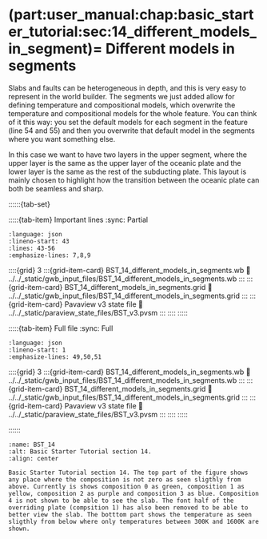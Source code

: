 (part:user_manual:chap:basic_starter_tutorial:sec:14_different_models_in_segment)=
Different models in segments
============================

Slabs and faults can be heterogeneous in depth, and this is very easy to represent in the world builder. The segments we just added allow for defining temperature and compositional models, which overwrite the temperature and compositional models for the whole feature. You can think of it this way: you set the default models for each segment in the feature (line 54 and 55) and then you overwrite that default model in the segments where you want something else. 

In this case we want to have two layers in the upper segment, where the upper layer is the same as the upper layer of the oceanic plate and the lower layer is the same as the rest of the subducting plate. This layout is mainly chosen to highlight how the transition between the oceanic plate can both be seamless and sharp.

::::::{tab-set}

:::::{tab-item} Important lines
:sync: Partial

```{literalinclude} ../../_static/gwb_input_files/BST_14_different_models_in_segments.wb
:language: json
:lineno-start: 43
:lines: 43-56
:emphasize-lines: 7,8,9
```
::::{grid} 3
:::{grid-item-card} BST_14_different_models_in_segments.wb
:link: ../../_static/gwb_input_files/BST_14_different_models_in_segments.wb
:::
:::{grid-item-card} BST_14_different_models_in_segments.grid
:link: ../../_static/gwb_input_files/BST_14_different_models_in_segments.grid
:::
:::{grid-item-card} Pavaview v3 state file 
:link: ../../_static/paraview_state_files/BST_v3.pvsm
:::
::::
:::::

:::::{tab-item} Full file
:sync: Full


```{literalinclude} ../../_static/gwb_input_files/BST_14_different_models_in_segments.wb
:language: json
:lineno-start: 1
:emphasize-lines: 49,50,51
```

::::{grid} 3
:::{grid-item-card} BST_14_different_models_in_segments.wb
:link: ../../_static/gwb_input_files/BST_14_different_models_in_segments.wb
:::
:::{grid-item-card} BST_14_different_models_in_segments.grid
:link: ../../_static/gwb_input_files/BST_14_different_models_in_segments.grid
:::
:::{grid-item-card} Pavaview v3 state file 
:link: ../../_static/paraview_state_files/BST_v3.pvsm
:::
::::
:::::

::::::


```{figure} ../../../../doc/sphinx/_static/images/user_manual/basic_starter_tutorial/BST_14.png
:name: BST_14
:alt: Basic Starter Tutorial section 14. 
:align: center

Basic Starter Tutorial section 14. The top part of the figure shows any place where the composition is not zero as seen sligthly from above. Currently is shows composition 0 as green, composition 1 as yellow, composition 2 as purple and composition 3 as blue. Composition 4 is not shown to be able to see the slab. The font half of the overriding plate (compsition 1) has also been removed to be able to better view the slab. The botttom part shows the temperature as seen sligthly from below where only temperatures between 300K and 1600K are shown. 
```